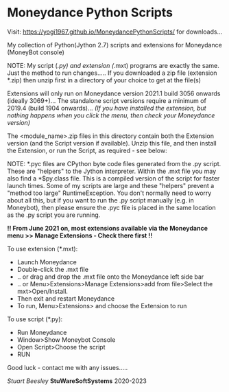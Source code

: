 # Moneydance Python Scripts

Visit: https://yogi1967.github.io/MoneydancePythonScripts/ for downloads...

My collection of Python(Jython 2.7) scripts and extensions for Moneydance (MoneyBot console)

NOTE: My script (*.py) and extension (*.mxt) programs are exactly the same. Just the method to run changes.....
If you downloaded a zip file (extension *.zip) then unzip first in a directory of your choice to get at the file(s)

Extensions will only run on Moneydance version 2021.1 build 3056 onwards (ideally 3069+)...
The standalone script versions require a minimum of 2019.4 (build 1904 onwards)...
_(If you have installed the extension, but nothing happens when you click the menu, then check your Moneydance version)_

The <module_name>.zip files in this directory contain both the Extension version (and the Script version if available).
Unzip this file, and then install the Extension, or run the Script, as required - see below:

NOTE: *.pyc files are CPython byte code files generated from the .py script. These are "helpers" to the Jython
interpreter. Within the .mxt file you may also find a *$py.class file. This is a compiled version of the script
for faster launch times. Some of my scripts are large and these "helpers" prevent a "method too large" RuntimeException.
You don't normally need to worry about all this, but if you want to run the .py script manually (e.g. in Moneybot),
then please ensure the .pyc file is placed in the same location as the .py script you are running.

**!! From June 2021 on, most extensions available via the Moneydance menu >> Manage Extensions - Check there first !!**

To use extension (*.mxt):
- Launch Moneydance
- Double-click the .mxt file
- .. or drag and drop the .mxt file onto the Moneydance left side bar
- .. or Menu>Extensions>Manage Extensions>add from file>Select the mxt>Open/Install.
- Then exit and restart Moneydance 
- To run, Menu>Extensions> and choose the Extension to run

To use script (*.py):
- Run Moneydance
- Window>Show Moneybot Console
- Open Script>Choose the script
- RUN

Good luck - contact me with any issues.....

_Stuart Beesley_
**StuWareSoftSystems** 2020-2023
